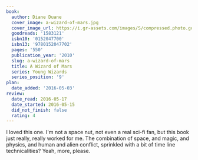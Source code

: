 ```yaml
---
book:
  author: Diane Duane
  cover_image: a-wizard-of-mars.jpg
  cover_image_url: https://i.gr-assets.com/images/S/compressed.photo.goodreads.com/books/1272379484l/1583121._SX98_.jpg
  goodreads: '1583121'
  isbn10: '0152047700'
  isbn13: '9780152047702'
  pages: '550'
  publication_year: '2010'
  slug: a-wizard-of-mars
  title: A Wizard of Mars
  series: Young Wizards
  series_position: '9'
plan:
  date_added: '2016-05-03'
review:
  date_read: 2016-05-17
  date_started: 2016-05-15
  did_not_finish: false
  rating: 4
---
```


I loved this one. I'm not a space nut, not even a real sci-fi fan, but this book just really, really worked for me. The combination of space, and magic, and physics, and human and alien conflict, sprinkled with a bit of time line technicalities? Yeah, more, please.
